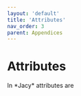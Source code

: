 ```yaml
---
layout: 'default'
title: 'Attributes'
nav_order: 3
parent: Appendices
---
```


# Attributes

In \*Jacy\* attributes are
